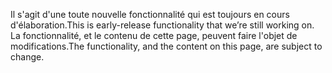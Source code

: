 <span data-ttu-id="a5b7d-101">Il s'agit d'une toute nouvelle fonctionnalité qui est toujours en cours d'élaboration.</span><span class="sxs-lookup"><span data-stu-id="a5b7d-101">This is early-release functionality that we’re still working on.</span></span> <span data-ttu-id="a5b7d-102">La fonctionnalité, et le contenu de cette page, peuvent faire l'objet de modifications.</span><span class="sxs-lookup"><span data-stu-id="a5b7d-102">The functionality, and the content on this page, are subject to change.</span></span>
